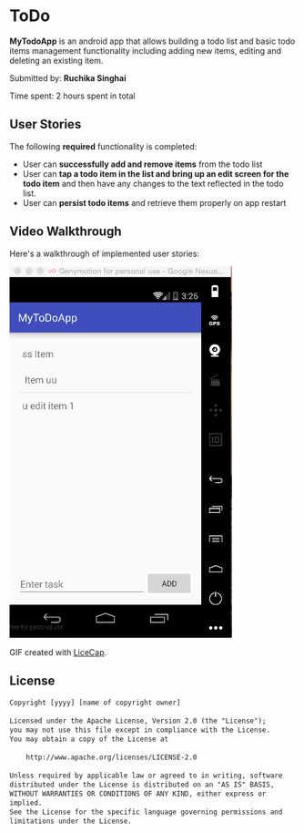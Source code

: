 # ToDo

**MyTodoApp** is an android app that allows building a todo list and basic todo items management functionality including adding new items, editing and deleting an existing item.

Submitted by: **Ruchika Singhai**

Time spent: 2 hours spent in total

## User Stories

The following **required** functionality is completed:

*  User can **successfully add and remove items** from the todo list
*  User can **tap a todo item in the list and bring up an edit screen for the todo item** and then have any changes to the text reflected in the todo list.
*  User can **persist todo items** and retrieve them properly on app restart


## Video Walkthrough

Here's a walkthrough of implemented user stories:

<img src='https://github.com/rsinghai/ToDo/blob/master/Edit.gif' title='Video Walkthrough' width='' alt='Video Walkthrough' />

GIF created with [LiceCap](http://www.cockos.com/licecap/).

## License

    Copyright [yyyy] [name of copyright owner]

    Licensed under the Apache License, Version 2.0 (the "License");
    you may not use this file except in compliance with the License.
    You may obtain a copy of the License at

        http://www.apache.org/licenses/LICENSE-2.0

    Unless required by applicable law or agreed to in writing, software
    distributed under the License is distributed on an "AS IS" BASIS,
    WITHOUT WARRANTIES OR CONDITIONS OF ANY KIND, either express or implied.
    See the License for the specific language governing permissions and
    limitations under the License.
